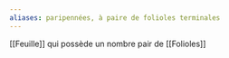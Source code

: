 ```yaml
---
aliases: paripennées, à paire de folioles terminales
---
```


[[Feuille]] qui possède un nombre pair de [[Folioles]]